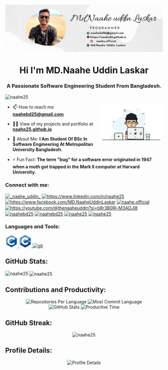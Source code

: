 <div align="center">
  <img src="https://github.com/naahe25/naahe25/blob/master/_LinkedIn%20Article%20Cover%20Image.png" alt="San Juan Mountains">
</div>

<h1 align="center">Hi I'm MD.Naahe Uddin Laskar</h1>
<h3 align="center">A Passionate Software Engineering Student From Bangladesh.</h3>

<p align="left"> <img src="https://komarev.com/ghpvc/?username=naahe25&label=Profile%20views&color=0e75b6&style=flat" alt="naahe25" /> </p>


<img align="right" alt="coding" width="200" src="https://github.com/naahe25/naahe25/blob/master/68747470733a2f2f6d69726f2e6d656469756d2e636f6d2f6d61782f313336302f302a37513379765349765f7430696f4a2d5a2e676966.gif">




- 📫 How to reach me **naahebd25@gmail.com**
- 👨‍💻 View of my projects and portfolio at **[naahe25.github.io](https://naahe25.github.io/)**
- 💬 About Me: **I Am Student Of BSc In Software Engineering At Metropolitan University Bangladesh.**

- ⚡ Fun Fact:  **The term "bug" for a software error originated in 1947 when a moth got trapped in the Mark II computer at Harvard University.**

<h3 align="left">Connect with me:</h3>
<p align="left">
  
<a href="https://twitter.com/_naahe_uddin_" target="blank"><img align="center" src="https://raw.githubusercontent.com/rahuldkjain/github-profile-readme-generator/master/src/images/icons/Social/twitter.svg" alt="_naahe_uddin_" height="30" width="40" /></a>
<a href="https://www.linkedin.com/in/naahe25" target="blank"><img align="center" src="https://raw.githubusercontent.com/rahuldkjain/github-profile-readme-generator/master/src/images/icons/Social/linked-in-alt.svg" alt="https://www.linkedin.com/in/naahe25" height="30" width="40" /></a>
<a href="https://www.facebook.com/MD.NaaheUddinLaskar" target="blank"><img align="center" src="https://raw.githubusercontent.com/rahuldkjain/github-profile-readme-generator/master/src/images/icons/Social/facebook.svg" alt="https://www.facebook.com/MD.NaaheUddinLaskar" height="30" width="40" /></a>
<a href="https://instagram.com/naahe.official" target="blank"><img align="center" src="https://raw.githubusercontent.com/rahuldkjain/github-profile-readme-generator/master/src/images/icons/Social/instagram.svg" alt="naahe.official" height="30" width="40" /></a>
<a href="https://youtube.com/@thenaaheuddin?si=b8r3B0Rj-M3ADJl8" target="blank"><img align="center" src="https://raw.githubusercontent.com/rahuldkjain/github-profile-readme-generator/master/src/images/icons/Social/youtube.svg" alt="https://youtube.com/@thenaaheuddin?si=b8r3B0Rj-M3ADJl8" height="30" width="40" /></a>
<a href="https://www.codechef.com/users/naahebd25" target="blank"><img align="center" src="https://cdn.jsdelivr.net/npm/simple-icons@3.1.0/icons/codechef.svg" alt="naahebd25" height="30" width="40" /></a>
<a href="https://www.hackerrank.com/naahebd25" target="blank"><img align="center" src="https://raw.githubusercontent.com/rahuldkjain/github-profile-readme-generator/master/src/images/icons/Social/hackerrank.svg" alt="naahebd25" height="30" width="40" /></a>
<a href="https://codeforces.com/profile/naahe25" target="blank"><img align="center" src="https://raw.githubusercontent.com/rahuldkjain/github-profile-readme-generator/master/src/images/icons/Social/codeforces.svg" alt="naahe25" height="30" width="40" /></a>
<a href="https://leetcode.com/u/naahe25/" target="blank"><img align="center" src="https://raw.githubusercontent.com/rahuldkjain/github-profile-readme-generator/master/src/images/icons/Social/leet-code.svg" alt="naahe25" height="30" width="40" /></a>
</p>

<h3 align="left">Languages and Tools:</h3>
<p align="left"> <a href="https://www.cprogramming.com/" target="_blank" rel="noreferrer"> <img src="https://raw.githubusercontent.com/devicons/devicon/master/icons/c/c-original.svg" alt="c" width="40" height="40"/> </a> <a href="https://www.w3schools.com/cpp/" target="_blank" rel="noreferrer"> <img src="https://raw.githubusercontent.com/devicons/devicon/master/icons/cplusplus/cplusplus-original.svg" alt="cplusplus" width="40" height="40"/> </a> <a href="https://git-scm.com/" target="_blank" rel="noreferrer"> <img src="https://www.vectorlogo.zone/logos/git-scm/git-scm-icon.svg" alt="git" width="40" height="40"/> </a> </p>

 ## GitHub Stats:
<p><img align="left" src="https://github-readme-stats.vercel.app/api/top-langs?username=naahe25&show_icons=true&locale=en&layout=compact" alt="naahe25" /></p>

<p>&nbsp;<img align="center" src="https://github-readme-stats.vercel.app/api?username=naahe25&show_icons=true&locale=en" alt="naahe25" /></p>

## Contributions and Productivity:

<div align="center">
  <img src="http://github-profile-summary-cards.vercel.app/api/cards/repos-per-language?username=naahe25&theme=dracula" alt="Repositories Per Language">
  <img src="http://github-profile-summary-cards.vercel.app/api/cards/most-commit-language?username=naahe25&theme=dracula" alt="Most Commit Language">
</div>

<div align="center">
  <img src="http://github-profile-summary-cards.vercel.app/api/cards/stats?username=naahe25&theme=dracula" alt="GitHub Stats">
  <img src="http://github-profile-summary-cards.vercel.app/api/cards/productive-time?username=naahe25&theme=dracula&utcOffset=8" alt="Productive Time">
</div>


## GitHub Streak:
<p align="center">
  <img src="https://github-readme-streak-stats.herokuapp.com/?user=naahe25&" alt="naahe25" />
</p>

## Profile Details:
<p align="center" width="full">
  <img src="http://github-profile-summary-cards.vercel.app/api/cards/profile-details?username=naahe25&theme=solarized_dark" alt="Profile Details">
</p>
